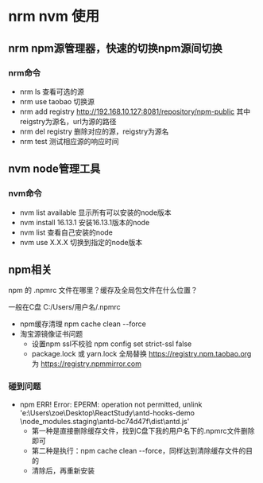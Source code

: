 # nrm nvm 使用

## nrm npm源管理器，快速的切换npm源间切换

### nrm命令

- nrm ls 查看可选的源
- nrm use taobao 切换源
- nrm add registry http://192.168.10.127:8081/repository/npm-public  其中reigstry为源名，url为源的路径
- nrm del registry 删除对应的源，reigstry为源名
- nrm test 测试相应源的响应时间

## nvm node管理工具

### nvm命令

- nvm list available 显示所有可以安装的node版本
- nvm install 16.13.1 安装16.13.1版本的node
- nvm list 查看自己安装的node
- nvm use X.X.X 切换到指定的node版本

## npm相关

npm 的 .npmrc 文件在哪里？缓存及全局包文件在什么位置？

一般在C盘 C:/Users/用户名/.npmrc

- npm缓存清理 npm cache clean --force
- 淘宝源镜像证书问题
  - 设置npm ssl不校验 npm config set strict-ssl false
  - package.lock 或 yarn.lock 全局替换 https://registry.npm.taobao.org 为 https://registry.npmmirror.com

### 碰到问题

- npm ERR! Error: EPERM: operation not permitted, unlink 'e:\Users\zoe\Desktop\ReactStudy\antd-hooks-demo
\node_modules.staging\antd-bc74d47f\dist\antd.js'
  - 第一种是直接删除缓存文件，找到C盘下我的用户名下的.npmrc文件删除即可
  - 第二种是执行：npm cache clean --force，同样达到清除缓存文件的目的
  - 清除后，再重新安装
